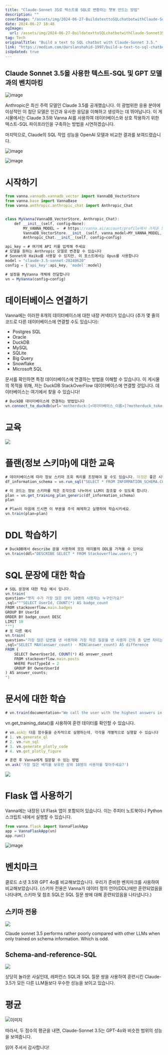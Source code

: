 ```yaml
---
title: "Claude-Sonnet 35로 텍스트를 SQL로 변환하는 챗봇 만드는 방법"
description: ""
coverImage: "/assets/img/2024-06-27-BuildatexttoSQLchatbotwithClaude-Sonnet35_0.png"
date: 2024-06-27 18:48
ogImage: 
  url: /assets/img/2024-06-27-BuildatexttoSQLchatbotwithClaude-Sonnet35_0.png
tag: Tech
originalTitle: "Build a text to SQL chatbot with Claude-Sonnet 3.5."
link: "https://medium.com/@arslanshahid-1997/build-a-text-to-sql-chatbot-with-claude-sonnet-3-5-621a5bf9f922"
isUpdated: true
---
```






## Claude Sonnet 3.5을 사용한 텍스트-SQL 및 GPT 모델과의 벤치마킹

![image](/assets/img/2024-06-27-BuildatexttoSQLchatbotwithClaude-Sonnet35_0.png)

Anthropic은 최신 주력 모델인 Claude 3.5를 공개했습니다. 이 광범위한 응용 분야에 이상적인 이 첨단 모델은 인간과 유사한 응답을 이해하고 생성하는 데 뛰어납니다. 이 게시물에서는 Claude 3.5와 Vanna AI를 사용하여 데이터베이스와 상호 작용하기 위한 텍스트-SQL 파이프라인을 구축하는 방법을 시연하겠습니다.

마지막으로, Claude의 SQL 작업 성능을 OpenAI 모델과 비교한 결과를 보여드렸습니다.

<div class="content-ad"></div>


![image](/assets/img/2024-06-27-BuildatexttoSQLchatbotwithClaude-Sonnet35_1.png)

![image](/assets/img/2024-06-27-BuildatexttoSQLchatbotwithClaude-Sonnet35_2.png)

# 시작하기

```js
from vanna.vannadb.vannadb_vector import VannaDB_VectorStore
from vanna.base import VannaBase
from vanna.anthropic.anthropic_chat import Anthropic_Chat


class MyVanna(VannaDB_VectorStore, Anthropic_Chat):
    def __init__(self, config=None):
        MY_VANNA_MODEL =  # https://vanna.ai/account/profile에서 가져온 모델 이름
        VannaDB_VectorStore.__init__(self, vanna_model=MY_VANNA_MODEL, vanna_api_key= # Vanna_API 키를 여기에 입력, config=config)
        Anthropic_Chat.__init__(self, config=config)

api_key = # 여기에 API 키를 입력해 주세요
# 모델을 원하는 Anthropic 모델로 변경할 수 있습니다
# Sonnet와 Haiku를 사용할 수 있지만, 이 포스트에서는 Opus를 사용합니다
model = "claude-3.5-sonnet-20240620"
config = {'api_key':api_key, 'model':model}

# 설정을 MyVanna 객체에 전달합니다
vn = MyVanna(config=config)
``` 


<div class="content-ad"></div>

# 데이터베이스 연결하기

Vanna에는 이러한 8개의 데이터베이스에 대한 내장 커넥터가 있습니다 (추가 몇 줄의 코드로 다른 데이터베이스에 연결할 수도 있습니다):

- Postgres SQL
- Oracle
- DuckDB
- MySQL
- SQLite
- Big Query
- Snowflake
- Microsoft SQL

문서를 확인하면 특정 데이터베이스에 연결하는 방법을 이해할 수 있습니다. 이 게시물의 목적을 위해, 저는 DuckDB StackOverFlow 데이터베이스에 연결할 것입니다. 데이터베이스는 여기에서 찾을 수 있습니다!

<div class="content-ad"></div>

```js
# DuckDB 데이터베이스에 연결하는 방법입니다
vn.connect_to_duckdb(url='motherduck:[<데이터베이스_이름>]?motherduck_token=<토큰>&saas_mode=true')
```

# 교육

<img src="/assets/img/2024-06-27-BuildatexttoSQLchatbotwithClaude-Sonnet35_3.png" />

# 플랜(정보 스키마)에 대한 교육


<div class="content-ad"></div>

```js
# 데이터베이스에 따라 정보 스키마 조회 쿼리를 조정해야 할 수도 있습니다. 이것은 좋은 시작점입니다.
df_information_schema = vn.run_sql("SELECT * FROM INFORMATION_SCHEMA.COLUMNS")
```

```js
# 이 코드는 정보 스키마를 작은 조각으로 나누어서 LLM이 참조할 수 있도록 합니다.
plan = vn.get_training_plan_generic(df_information_schema)
plan
```

```js
# Plan이 마음에 드시면 이 부분을 주석 해제하고 실행하여 학습시키세요.
vn.train(plan=plan)
```

# DDL 학습하기

<div class="content-ad"></div>

```js
# DuckDB에서 describe 문을 사용하여 모든 테이블의 DDL을 가져올 수 있어요
vn.train(ddl="DESCRIBE SELECT * FROM Stackoverflow.users;")
```

# SQL 문장에 대한 학습

```js
# SQL 문장에 대한 학습 예시 입니다.
vn.train(
question="뱃지 수가 가장 많은 상위 10명의 사용자는 누구인가요?"
,sql="""SELECT UserId, COUNT(*) AS badge_count
FROM stackoverflow.main.badges
GROUP BY UserId
ORDER BY badge_count DESC
LIMIT 10
""")
# 또 다른 예시
vn.train(
question="가장 많은 답변을 낸 사용자와 가장 작은 질문을 낸 사용자 간의 총 답변 차이는 무엇인가요?", 
,sql="SELECT MAX(answer_count) - MIN(answer_count) AS difference
FROM (
    SELECT OwnerUserId, COUNT(*) AS answer_count
    FROM stackoverflow.main.posts
    WHERE PostTypeId = 2
    GROUP BY OwnerUserId
) AS answer_counts;
")
```

# 문서에 대한 학습

<div class="content-ad"></div>

```js
# vn.train(documentation="We call the user with the highest answers in a year the Grand master")을 사용하여 맥락 정보를 제공할 수 있습니다.
```

vn.get_training_data()를 사용하여 훈련 데이터를 확인할 수 있습니다.

```js
# vn.ask는 다음 함수들을 순차적으로 실행하는데, 각각을 개별적으로 실행할 수 있습니다
# 1. vn.generate_ql
# 2. vn.run_sql
# 3. vn.generate_plotly_code
# 4. vn.get_plotly_figure
```

```js
# 훈련 후 Vanna에게 질문할 수 있는 방법
vn.ask('가장 많은 배지를 보유한 상위 10명의 사용자를 찾아주세요?')
```

<div class="content-ad"></div>

<img src="/assets/img/2024-06-27-BuildatexttoSQLchatbotwithClaude-Sonnet35_4.png" />

# Flask 앱 사용하기

Vanna에는 내장된 UI Flask 앱이 포함되어 있습니다. 이는 주피터 노트북이나 Python 스크립트 내에서 실행할 수 있습니다.

```js
from vanna.flask import VannaFlaskApp
app = VannaFlaskApp(vn)
app.run()
```

<div class="content-ad"></div>


![image](/assets/img/2024-06-27-BuildatexttoSQLchatbotwithClaude-Sonnet35_5.png)

# 벤치마크

클로드 소넷 3.5와 GPT 4o를 비교해보았습니다. 우리가 준비한 벤치마크를 사용하여 비교해보았습니다. (스키마 전용은 Vanna가 데이터 정의 언어(DDL)에만 훈련되었음을 나타내며, 스키마 및 참조 SQL은 SQL 질문 쌍에 대해 훈련되었음을 나타냅니다.)

## 스키마 전용


<div class="content-ad"></div>


<img src="/assets/img/2024-06-27-BuildatexttoSQLchatbotwithClaude-Sonnet35_6.png" />

Claude sonnet 3.5 performs rather poorly compared with other LLMs when only trained on schema information. Which is odd.

## Schema-and-reference-SQL

<img src="/assets/img/2024-06-27-BuildatexttoSQLchatbotwithClaude-Sonnet35_7.png" />


<div class="content-ad"></div>

상당히 놀라운 사실인데, 레퍼런스 SQL과 SQL 질문 쌍을 사용하여 훈련시킨 Claude-3.5가 모든 다른 LLM들보다 우수한 성능을 보이고 있습니다.

# 평균

![이미지](/assets/img/2024-06-27-BuildatexttoSQLchatbotwithClaude-Sonnet35_8.png)

따라서, 두 점수의 평균을 내면, Claude-Sonnet 3.5는 GPT-4o와 비슷한 범위의 성능을 보여줍니다.

<div class="content-ad"></div>

읽어 주셔서 감사합니다!